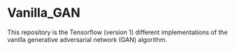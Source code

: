 # Vanilla_GAN
This repository is the Tensorflow (version 1) different implementations of the vanilla generative adversarial network (GAN) algorithm.

